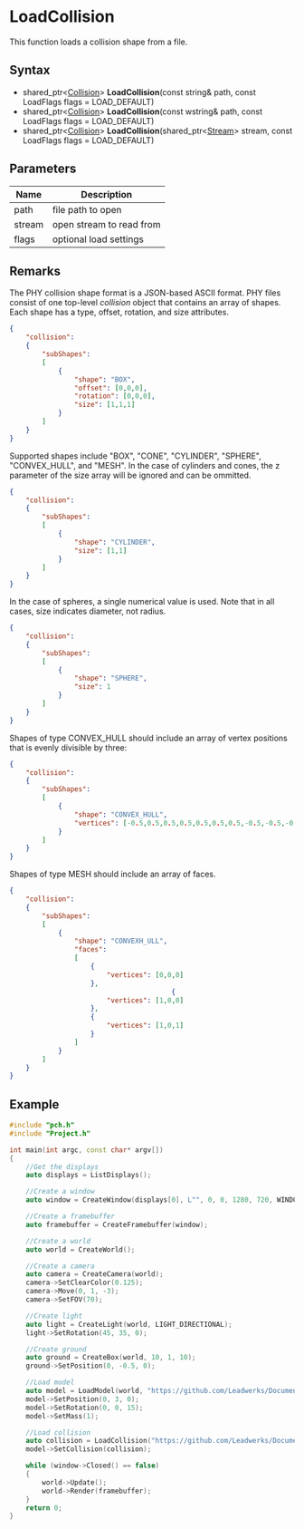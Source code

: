 # LoadCollision #
This function loads a collision shape from a file.

## Syntax ##
- shared_ptr<[Collision](CPP_Collision.md)\> **LoadCollision**(const string& path, const LoadFlags flags = LOAD_DEFAULT)
- shared_ptr<[Collision](CPP_Collision.md)\> **LoadCollision**(const wstring& path, const LoadFlags flags = LOAD_DEFAULT)
- shared_ptr<[Collision](CPP_Collision.md)\> **LoadCollision**(shared_ptr<[Stream](CPP_Stream.md)\> stream, const LoadFlags flags = LOAD_DEFAULT)

## Parameters ##
|Name|Description|
|---|---|
|path|file path to open|
|stream|open stream to read from|
|flags|optional load settings|

## Remarks ##
The PHY collision shape format is a JSON-based ASCII format. PHY files consist of one top-level *collision* object that contains an array of shapes. Each shape has a type, offset, rotation, and size attributes.
```json
{
    "collision":
    {
        "subShapes":
        [
            {
                "shape": "BOX",
                "offset": [0,0,0],
                "rotation": [0,0,0],
                "size": [1,1,1]
            }
        ]
    }
}
```
Supported shapes include "BOX", "CONE", "CYLINDER", "SPHERE", "CONVEX_HULL", and "MESH". In the case of cylinders and cones, the z parameter of the size array will be ignored and can be ommitted.
```json
{
    "collision":
    {
        "subShapes":
        [
            {
                "shape": "CYLINDER",
                "size": [1,1]
            }
        ]
    }
}
```
In the case of spheres, a single numerical value is used. Note that in all cases, size indicates diameter, not radius.
```json
{
    "collision":
    {
        "subShapes":
        [
            {
                "shape": "SPHERE",
                "size": 1
            }
        ]
    }
}
```

Shapes of type CONVEX_HULL should include an array of vertex positions that is evenly divisible by three:
```json
{
    "collision":
    {
        "subShapes":
        [
            {
                "shape": "CONVEX_HULL",
                "vertices": [-0.5,0.5,0.5,0.5,0.5,0.5,0.5,-0.5,-0.5,-0.5,-0.5,0.5]
            }
        ]
    }
}
```

Shapes of type MESH should include an array of faces.
```json
{
    "collision":
    {
        "subShapes":
        [
            {
                "shape": "CONVEXH_ULL",
                "faces":
                [
                    {
                        "vertices": [0,0,0]
                    },
                                        {
                        "vertices": [1,0,0]
                    },
                    {
                        "vertices": [1,0,1]
                    }
                ]
            }
        ]
    }
}
```

## Example ##
```c++
#include "pch.h"
#include "Project.h"

int main(int argc, const char* argv[])
{
    //Get the displays
    auto displays = ListDisplays();

    //Create a window
    auto window = CreateWindow(displays[0], L"", 0, 0, 1280, 720, WINDOW_CENTER | WINDOW_TITLEBAR);

    //Create a framebuffer
    auto framebuffer = CreateFramebuffer(window);

    //Create a world
    auto world = CreateWorld();

    //Create a camera
    auto camera = CreateCamera(world);
    camera->SetClearColor(0.125);
    camera->Move(0, 1, -3);
    camera->SetFOV(70);

    //Create light
    auto light = CreateLight(world, LIGHT_DIRECTIONAL);
    light->SetRotation(45, 35, 0);

    //Create ground
    auto ground = CreateBox(world, 10, 1, 10);
    ground->SetPosition(0, -0.5, 0);

    //Load model
    auto model = LoadModel(world, "https://github.com/Leadwerks/Documentation/raw/master/Assets/Models/Containers/crate01.glb");
    model->SetPosition(0, 3, 0);
    model->SetRotation(0, 0, 15);
    model->SetMass(1);

    //Load collision
    auto collision = LoadCollision("https://github.com/Leadwerks/Documentation/raw/master/Assets/Models/Containers/crate01.phy");
    model->SetCollision(collision);

    while (window->Closed() == false)
    {
        world->Update();
        world->Render(framebuffer);
    }
    return 0;
}
```
